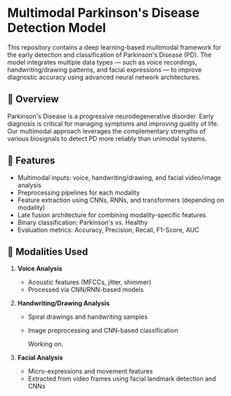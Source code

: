 # Multimodal Parkinson's Disease Detection Model

This repository contains a deep learning-based multimodal framework for the early detection and classification of Parkinson's Disease (PD). The model integrates multiple data types — such as voice recordings, handwriting/drawing patterns, and facial expressions — to improve diagnostic accuracy using advanced neural network architectures.

## 🧠 Overview

Parkinson's Disease is a progressive neurodegenerative disorder. Early diagnosis is critical for managing symptoms and improving quality of life. Our multimodal approach leverages the complementary strengths of various biosignals to detect PD more reliably than unimodal systems.

## 🚀 Features

- Multimodal inputs: voice, handwriting/drawing, and facial video/image analysis
- Preprocessing pipelines for each modality
- Feature extraction using CNNs, RNNs, and transformers (depending on modality)
- Late fusion architecture for combining modality-specific features
- Binary classification: Parkinson's vs. Healthy
- Evaluation metrics: Accuracy, Precision, Recall, F1-Score, AUC

## 🧾 Modalities Used

1. **Voice Analysis**  
   - Acoustic features (MFCCs, jitter, shimmer)
   - Processed via CNN/RNN-based models

2. **Handwriting/Drawing Analysis**  
   - Spiral drawings and handwriting samples
   - Image preprocessing and CNN-based classification

     Working on.
3. **Facial Analysis**  
   - Micro-expressions and movement features
   - Extracted from video frames using facial landmark detection and CNNs



